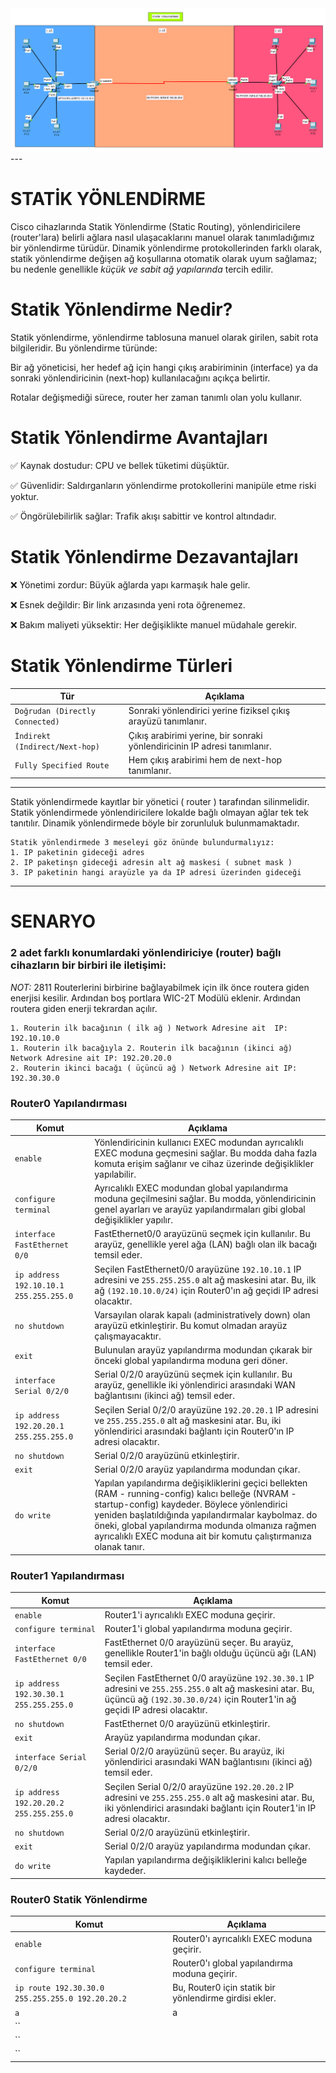 <img src="https://github.com/reisoglusoftware/Networking-Projects/blob/main/Statik%20Y%C3%B6nlendirme/Statik%20Y%C3%B6nlendirme.png">
---

# STATİK YÖNLENDİRME

Cisco cihazlarında Statik Yönlendirme (Static Routing), yönlendiricilere (router'lara) belirli ağlara nasıl ulaşacaklarını manuel olarak tanımladığımız bir yönlendirme türüdür. Dinamik yönlendirme protokollerinden farklı olarak, statik yönlendirme değişen ağ koşullarına otomatik olarak uyum sağlamaz; bu nedenle genellikle *küçük ve sabit ağ yapılarında* tercih edilir.


# Statik Yönlendirme Nedir?
Statik yönlendirme, yönlendirme tablosuna manuel olarak girilen, sabit rota bilgileridir. Bu yönlendirme türünde:

Bir ağ yöneticisi, her hedef ağ için hangi çıkış arabiriminin (interface) ya da sonraki yönlendiricinin (next-hop) kullanılacağını açıkça belirtir.

Rotalar değişmediği sürece, router her zaman tanımlı olan yolu kullanır.


# Statik Yönlendirme Avantajları

✅ Kaynak dostudur: CPU ve bellek tüketimi düşüktür.

✅ Güvenlidir: Saldırganların yönlendirme protokollerini manipüle etme riski yoktur.

✅ Öngörülebilirlik sağlar: Trafik akışı sabittir ve kontrol altındadır.


# Statik Yönlendirme Dezavantajları

❌ Yönetimi zordur: Büyük ağlarda yapı karmaşık hale gelir.

❌ Esnek değildir: Bir link arızasında yeni rota öğrenemez.

❌ Bakım maliyeti yüksektir: Her değişiklikte manuel müdahale gerekir.

# Statik Yönlendirme Türleri

|Tür|Açıklama|
|-|-|
|`Doğrudan (Directly Connected)`|Sonraki yönlendirici yerine fiziksel çıkış arayüzü tanımlanır.|
|`İndirekt (Indirect/Next-hop)`|Çıkış arabirimi yerine, bir sonraki yönlendiricinin IP adresi tanımlanır.|
|`Fully Specified Route`|Hem çıkış arabirimi hem de next-hop tanımlanır.|

---

Statik yönlendirmede kayıtlar bir yönetici ( router ) tarafından silinmelidir. Statik yönlendirmede yönlendiricilere lokalde bağlı olmayan ağlar tek tek tanıtılır. Dinamik yönlendirmede böyle bir zorunluluk bulunmamaktadır. 

	Statik yönlendirmede 3 meseleyi göz önünde bulundurmalıyız:
    1. IP paketinin gideceği adres
    2. IP paketinşn gideceği adresin alt ağ maskesi ( subnet mask )
    3. IP paketinin hangi arayüzle ya da IP adresi üzerinden gideceği

---

# SENARYO

### 2 adet farklı konumlardaki yönlendiriciye (router) bağlı cihazların bir birbiri ile iletişimi:

*NOT:* 2811 Routerlerini birbirine bağlayabilmek için ilk önce routera  giden enerjisi kesilir. Ardından boş portlara WIC-2T Modülü eklenir. Ardından routera giden enerji tekrardan açılır.

	1. Routerin ilk bacağının ( ilk ağ ) Network Adresine ait  IP: 192.10.10.0
	1. Routerin ilk bacağıyla 2. Routerin ilk bacağının (ikinci ağ) Network Adresine ait IP: 192.20.20.0
	2. Routerin ikinci bacağı ( üçüncü ağ ) Network Adresine ait IP: 192.30.30.0


### Router0 Yapılandırması

|Komut|Açıklama|
|-|-|
|`enable`|Yönlendiricinin kullanıcı EXEC modundan ayrıcalıklı EXEC moduna geçmesini sağlar. Bu modda daha fazla komuta erişim sağlanır ve cihaz üzerinde değişiklikler yapılabilir.|
|`configure terminal`|Ayrıcalıklı EXEC modundan global yapılandırma moduna geçilmesini sağlar. Bu modda, yönlendiricinin genel ayarları ve arayüz yapılandırmaları gibi global değişiklikler yapılır.|
|`interface FastEthernet 0/0`|FastEthernet0/0 arayüzünü seçmek için kullanılır. Bu arayüz, genellikle yerel ağa (LAN) bağlı olan ilk bacağı temsil eder.|
|`ip address 192.10.10.1 255.255.255.0`|Seçilen FastEthernet0/0 arayüzüne `192.10.10.1` IP adresini ve `255.255.255.0` alt ağ maskesini atar. Bu, ilk ağ `(192.10.10.0/24)` için Router0'ın ağ geçidi IP adresi olacaktır.|
|`no shutdown`|Varsayılan olarak kapalı (administratively down) olan arayüzü etkinleştirir. Bu komut olmadan arayüz çalışmayacaktır.|
|`exit`|Bulunulan arayüz yapılandırma modundan çıkarak bir önceki global yapılandırma moduna geri döner.|
|`interface Serial 0/2/0`|Serial 0/2/0 arayüzünü seçmek için kullanılır. Bu arayüz, genellikle iki yönlendirici arasındaki WAN bağlantısını (ikinci ağ) temsil eder.|
|`ip address 192.20.20.1 255.255.255.0`|Seçilen Serial 0/2/0 arayüzüne `192.20.20.1` IP adresini ve `255.255.255.0` alt ağ maskesini atar. Bu, iki yönlendirici arasındaki bağlantı için Router0'ın IP adresi olacaktır.|
|`no shutdown`|Serial 0/2/0 arayüzünü etkinleştirir.|
|`exit`|Serial 0/2/0 arayüz yapılandırma modundan çıkar.|
|`do write`|Yapılan yapılandırma değişikliklerini geçici bellekten (RAM - running-config) kalıcı belleğe (NVRAM - startup-config) kaydeder. Böylece yönlendirici yeniden başlatıldığında yapılandırmalar kaybolmaz. do öneki, global yapılandırma modunda olmanıza rağmen ayrıcalıklı EXEC moduna ait bir komutu çalıştırmanıza olanak tanır.|

### Router1 Yapılandırması

|Komut|Açıklama|
|-|-|
|`enable`|Router1'i ayrıcalıklı EXEC moduna geçirir.|
|`configure terminal`|Router1'i global yapılandırma moduna geçirir.|
|`interface FastEthernet 0/0`|FastEthernet 0/0 arayüzünü seçer. Bu arayüz, genellikle Router1'in bağlı olduğu üçüncü ağı (LAN) temsil eder.|
|`ip address 192.30.30.1 255.255.255.0`|Seçilen FastEthernet 0/0 arayüzüne `192.30.30.1` IP adresini ve `255.255.255.0` alt ağ maskesini atar. Bu, üçüncü ağ `(192.30.30.0/24)` için Router1'in ağ geçidi IP adresi olacaktır.|
|`no shutdown`|FastEthernet 0/0 arayüzünü etkinleştirir.|
|`exit`|Arayüz yapılandırma modundan çıkar.|
|`interface Serial 0/2/0`|Serial 0/2/0 arayüzünü seçer. Bu arayüz, iki yönlendirici arasındaki WAN bağlantısını (ikinci ağ) temsil eder.|
|`ip address 192.20.20.2 255.255.255.0`|Seçilen Serial 0/2/0 arayüzüne `192.20.20.2` IP adresini ve `255.255.255.0` alt ağ maskesini atar. Bu, iki yönlendirici arasındaki bağlantı için Router1'in IP adresi olacaktır.|
|`no shutdown`|Serial 0/2/0 arayüzünü etkinleştirir.|
|`exit`|Serial 0/2/0 arayüz yapılandırma modundan çıkar.|
|`do write`|Yapılan yapılandırma değişikliklerini kalıcı belleğe kaydeder.|

### Router0 Statik Yönlendirme

|Komut|Açıklama|
|-|-|
|`enable`|Router0'ı ayrıcalıklı EXEC moduna geçirir.|
|`configure terminal`|Router0'ı global yapılandırma moduna geçirir.|
|`ip route 192.30.30.0 255.255.255.0 192.20.20.2`|Bu, Router0 için statik bir yönlendirme girdisi ekler.|
|`a`|a|a|
|``||
|``||
|``||























